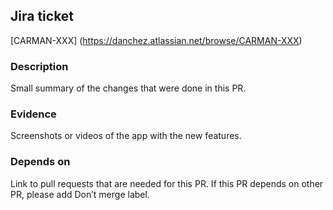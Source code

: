 ## Jira ticket
[CARMAN-XXX] (https://danchez.atlassian.net/browse/CARMAN-XXX)

### Description
Small summary of the changes that were done in this PR.

### Evidence
Screenshots or videos of the app with the new features.

### Depends on
Link to pull requests that are needed for this PR. If this PR depends on other PR, please add Don’t merge label.
